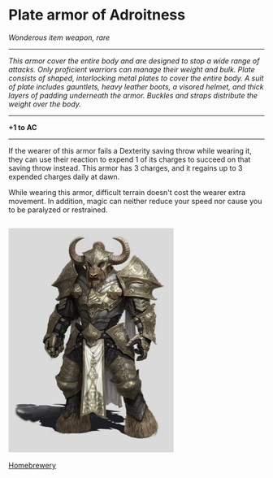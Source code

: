# Plate armor of Adroitness
*Wonderous item weapon, rare*
___

*This armor cover the entire body and are designed to stop a wide range of attacks. Only proficient warriors can manage their weight and bulk.
Plate consists of shaped, interlocking metal plates to cover the entire body. A suit of plate includes gauntlets, heavy leather boots, a visored helmet, and thick layers of padding underneath the armor. Buckles and straps distribute the weight over the body.*
___

**+1 to AC**
___

If the wearer of this armor fails a Dexterity saving throw while wearing it, they can use their reaction to expend 1 of its charges to succeed on that saving throw instead. This armor has 3 charges, and it regains up to 3 expended charges daily at dawn.



While wearing this armor, difficult terrain doesn't cost the wearer extra movement. In addition, magic can neither reduce your speed nor cause you to be paralyzed or restrained.


```
```
<img 
  src='https://raw.githubusercontent.com/gregofgreg5/magick-ink2020/main/images/plate-of-adroitness.jpg' 
  style='width:325px' />
  
  [Homebrewery](https://homebrewery.naturalcrit.com/share/3PkXc1aAhVVk)
  
